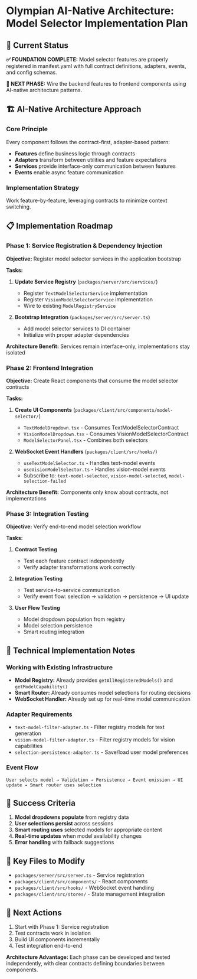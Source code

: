 # Olympian AI-Native Architecture: Model Selector Implementation Plan

## 🎯 Current Status
**✅ FOUNDATION COMPLETE:** Model selector features are properly registered in manifest.yaml with full contract definitions, adapters, events, and config schemas.

**🔄 NEXT PHASE:** Wire the backend features to frontend components using AI-native architecture patterns.

## 🏗️ AI-Native Architecture Approach

### Core Principle
Every component follows the contract-first, adapter-based pattern:
- **Features** define business logic through contracts
- **Adapters** transform between utilities and feature expectations  
- **Services** provide interface-only communication between features
- **Events** enable async feature communication

### Implementation Strategy
Work feature-by-feature, leveraging contracts to minimize context switching.

## 📋 Implementation Roadmap

### Phase 1: Service Registration & Dependency Injection
**Objective:** Register model selector services in the application bootstrap

**Tasks:**
1. **Update Service Registry** (`packages/server/src/services/`)
   - Register `TextModelSelectorService` implementation
   - Register `VisionModelSelectorService` implementation
   - Wire to existing `ModelRegistryService`

2. **Bootstrap Integration** (`packages/server/src/server.ts`)
   - Add model selector services to DI container
   - Initialize with proper adapter dependencies

**Architecture Benefit:** Services remain interface-only, implementations stay isolated

### Phase 2: Frontend Integration
**Objective:** Create React components that consume the model selector contracts

**Tasks:**
1. **Create UI Components** (`packages/client/src/components/model-selector/`)
   - `TextModelDropdown.tsx` - Consumes TextModelSelectorContract
   - `VisionModelDropdown.tsx` - Consumes VisionModelSelectorContract
   - `ModelSelectorPanel.tsx` - Combines both selectors

2. **WebSocket Event Handlers** (`packages/client/src/hooks/`)
   - `useTextModelSelector.ts` - Handles text-model events
   - `useVisionModelSelector.ts` - Handles vision-model events
   - Subscribe to: `text-model-selected`, `vision-model-selected`, `model-selection-failed`

**Architecture Benefit:** Components only know about contracts, not implementations

### Phase 3: Integration Testing
**Objective:** Verify end-to-end model selection workflow

**Tasks:**
1. **Contract Testing** 
   - Test each feature contract independently
   - Verify adapter transformations work correctly

2. **Integration Testing**
   - Test service-to-service communication
   - Verify event flow: selection → validation → persistence → UI update

3. **User Flow Testing**
   - Model dropdown population from registry
   - Model selection persistence
   - Smart routing integration

## 🔧 Technical Implementation Notes

### Working with Existing Infrastructure
- **Model Registry:** Already provides `getAllRegisteredModels()` and `getModelCapability()`
- **Smart Router:** Already consumes model selections for routing decisions
- **WebSocket Handler:** Already set up for real-time model communication

### Adapter Requirements
- `text-model-filter-adapter.ts` - Filter registry models for text generation
- `vision-model-filter-adapter.ts` - Filter registry models for vision capabilities  
- `selection-persistence-adapter.ts` - Save/load user model preferences

### Event Flow
```
User selects model → Validation → Persistence → Event emission → UI update → Smart router uses selection
```

## 🎯 Success Criteria
1. **Model dropdowns populate** from registry data
2. **User selections persist** across sessions
3. **Smart routing uses** selected models for appropriate content
4. **Real-time updates** when model availability changes
5. **Error handling** with fallback suggestions

## 📁 Key Files to Modify
- `packages/server/src/server.ts` - Service registration
- `packages/client/src/components/` - React components
- `packages/client/src/hooks/` - WebSocket event handling
- `packages/client/src/stores/` - State management integration

## 🚀 Next Actions
1. Start with Phase 1: Service registration
2. Test contracts work in isolation  
3. Build UI components incrementally
4. Test integration end-to-end

**Architecture Advantage:** Each phase can be developed and tested independently, with clear contracts defining boundaries between components.

